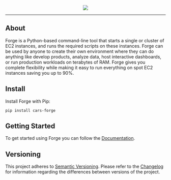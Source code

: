 <p align="center"><img src="docs/logo.jpg"></p>

---

## About

Forge is a Python-based command-line tool that starts a single or cluster of EC2 instances, and runs the required scripts on these instances. Forge can be used by anyone to create their own environment where they can do anything like develop products, analyze data, host interactive dashboards, or run production workloads on terabytes of RAM. Forge gives you complete flexibility while making it easy to run everything on spot EC2 instances saving you up to 90%.

## Install

Install Forge with Pip:

```
pip install cars-forge
```

## Getting Started

To get started using Forge you can follow the [Documentation](https://carsdotcom.github.io/cars-forge/).

## Versioning

This project adheres to [Semantic Versioning](https://semver.org/spec/v2.0.0.html).
Please refer to the [Changelog](https://github.com/carsdotcom/cars-forge/blob/main/CHANGELOG.md) for information regarding the differences between versions of the project.
